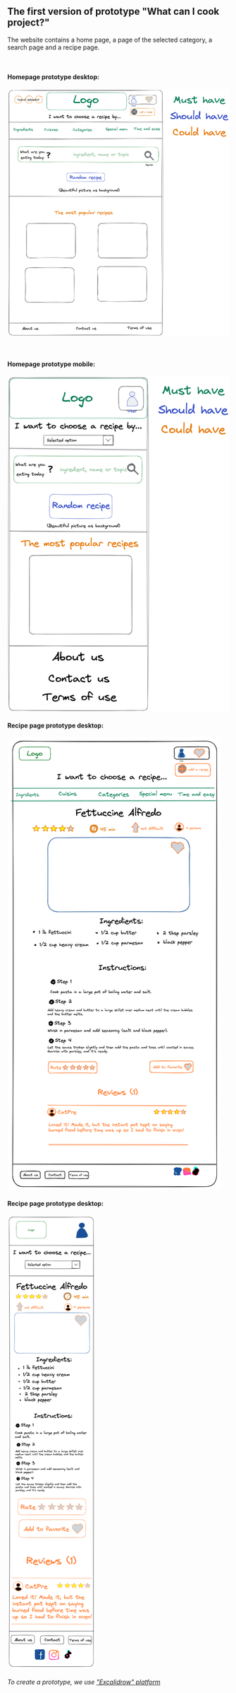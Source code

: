 ## The first version of prototype "What can I cook project?"
<p>The website contains a home page, a page of the selected category, a search page and a recipe page.</p>
<br>

#### Homepage prototype desktop:
![Homepage-desktop](public/assets/design/prototype1-homepage.png)

<br>

#### Homepage prototype mobile:
![Homepage-mobile](public/assets/design/prototype1-mobile-homepage.png)

#### Recipe page prototype desktop:
![Recipe-desktop](public/assets/design/one-recipe-proto-desktop.png)

#### Recipe page prototype desktop:
![Recipe-mobile](public/assets/design/one-recipe-proto-mobile.png)

###### To create a prototype, we use ["Excalidrow" platform](https://excalidraw.com/)
